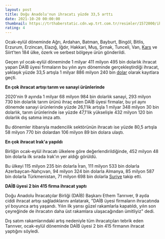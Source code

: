 ```yaml
--- 
layout: post
title: Doğu Anadolu'nun ihracatı yüzde 33,5 arttı
date: 2021-10-20 00:00:00
thumbnail: https://trthaberstatic.cdn.wp.trt.com.tr/resimler/1572000/ihracat-aa-1572617.jpg
rating: 4
---
```

<p>
	Ocak-eylül döneminde Ağrı, Ardahan, Batman, Bayburt, Bingöl, Bitlis, Erzurum, Erzincan, Elazığ, Iğdır, Hakkari, Muş, Şırnak, Tunceli, Van, <a href="https://www.trthaber.com/etiket/kars/" target="_blank">Kars</a> ve Siirt'ten 184 ülke, özerk ve serbest bölgeye ürün gönderildi.</p>
<p>
	Geçen yıl ocak-eylül döneminde 1 milyar 411 milyon 495 bin dolarlık ihracat yapan DAİB üyesi firmaların bu yılın aynı döneminde gerçekleştirdiği ihracat, yaklaşık yüzde 33,5 artışla 1 milyar 886 milyon 240 bin <a href="https://www.trthaber.com/etiket/dolar/" target="_blank">dolar</a> olarak kayıtlara geçti.</p>
<p>
	<strong>En çok ihracat artışı tarım ve sanayi ürünlerinde</strong></p>
<p>
	2020'nin 9 ayında 1 milyar 68 milyon 984 bin dolarlık sanayi, 293 milyon 730 bin dolarlık tarım ürünü ihraç eden DAİB üyesi firmalar, bu yıl aynı dönemde sanayi ürünlerinde yüzde 26,1'lik artışla 1 milyar 348 milyon 30 bin dolarlık, tarım ürünlerinde ise yüzde 47,1'lik yükselişle 432 milyon 120 bin dolarlık dış satıma imza attı.</p>
<p>
	Bu dönemler itibarıyla madencilik sektörünün ihracatı ise yüzde 80,5 artışla 58 milyon 770 bin dolardan 106 milyon 89 bin dolara ulaştı.</p>
<p>
	<strong>En çok ihracat Irak'a yapıldı</strong></p>
<p>
	Birliğin ocak-eylül ihracatı ülkelere göre değerlendirildiğinde, 452 milyon 48 bin dolarla ilk sırada Irak'ın yer aldığı görüldü.</p>
<p>
	Bu ülkeyi 115 milyon 235 bin dolarla İran, 111 milyon 533 bin dolarla Azerbaycan-Nahçıvan, 94 milyon 324 bin dolarla Almanya, 85 milyon 587 bin dolarla Türkmenistan, 71 milyon 698 bin dolarla <a href="https://www.trthaber.com/etiket/suriye/" target="_blank">Suriye</a> takip etti.</p>
<p>
	<strong>DAİB üyesi 2 bin 415 firma ihracat yaptı</strong></p>
<p>
	Doğu Anadolu İhracatçılar Birliği (DAİB) Başkanı Ethem Tanrıver, 9 ayda ciddi ihracat artışı sağladıklarını anlatarak, "DAİB üyesi firmaların ihracatında yıl boyunca artış yaşandı. Yılın ilk yarısı güzel rakamlarla kapatıldı, yılın son çeyreğinde de ihracatın daha üst rakamlara ulaşacağından ümitliyiz" dedi.</p>
<p>
	Dış satım rakamlarındaki artış nedeniyle tüm ihracatçıları tebrik eden Tanrıver, ocak-eylül döneminde DAİB üyesi 2 bin 415 firmanın ihracat yaptığını söyledi.</p>

